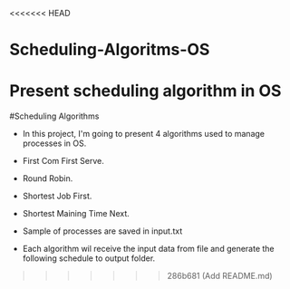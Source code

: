<<<<<<< HEAD
# Scheduling-Algoritms-OS
Present scheduling algorithm in OS 
=======
#Scheduling Algorithms

* In this project, I'm going to present 4 algorithms used to manage processes in OS.

* First Com First Serve.
* Round Robin.
* Shortest Job First.
* Shortest Maining Time Next.

* Sample of processes are saved in input.txt
* Each algorithm wil receive the input data from file and generate the following schedule to output folder.





>>>>>>> 286b681 (Add README.md)
